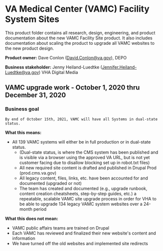# VA Medical Center (VAMC) Facility System Sites

This product folder contains all research, design, engineering, and product documentation about the new VAMC Facility Site product. It also includes documentation about scaling the product to upgrade all VAMC websites to the new product design.

**Product owner:** Dave Conlon (David.Conlon@va.gov), DEPO

**Business stakeholder:** Jenny Heiland-Luedtke (Jennifer.Heiland-Luedtke@va.gov) VHA Digital Media 

## VAMC upgrade work - October 1, 2020 thru December 31, 2020

### Business goal
`By end of October 15th, 2021, VAMC will have all Systems in dual-state status.`

**What this means:**
- All 139 VAMC systems will either be in full production or in dual-state status. 
  - (Dual-state status, is where the CMS system has been published and is visible via a browser using the approved VA URL, but is not yet customer facing due to disallow blocking set up in robot.txt files) 
  - All new required site content is drafted and published in Drupal Prod (prod.cms.va.gov)
  - All legacy content, files, links, etc. have been accounted for and documented (upgraded or not)
  - The team has created and documented (e.g., upgrade runbook, content creation cheatsheets, step-by-step guides, etc.) a repeatable, scalable VAMC site upgrade process in order for VHA to be able to upgrade 134 legacy VAMC system websites over a 24-month period

**What this does not mean:**
- VAMC public affairs teams are trained on Drupal
- Each VAMC has reviewed and finalized their new website's content and information
- We have turned off the old websites and implemented site redirects
